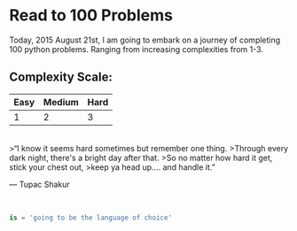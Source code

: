 # Read to 100 Problems

Today, 2015 August 21st, I am going to embark on a journey of completing 100 python problems. Ranging from increasing complexities from 1-3.

## Complexity Scale:

Easy | Medium | Hard
--- | --- | ---
1 | 2 | 3
<br>
>“I know it seems hard sometimes but remember one thing. 
>Through every dark night, there's a bright day after that. 
>So no matter how hard it get, stick your chest out, 
>keep ya head up.... and handle it.” 

― Tupac Shakur

<br>

```python
is = 'going to be the language of choice'
```
